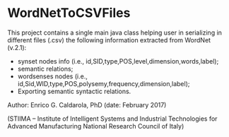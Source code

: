 # WordNetToCSVFiles

This project contains a single main java class helping user in serializing in different files (.csv) the following information extracted from WordNet (v.2.1):
- synset nodes info (i.e., id,SID,type,POS,level,dimension,words,label);
- semantic relations;
- wordsenses nodes (i.e., id,Sid,WID,type,POS,polysemy,frequency,dimension,label);
- Exporting semantic syntactic relations.

Author: Enrico G. Caldarola, PhD (date: February 2017)

(STIIMA – Institute of Intelligent Systems and Industrial Technologies 
for Advanced Manufacturing  National Research Council of Italy)








